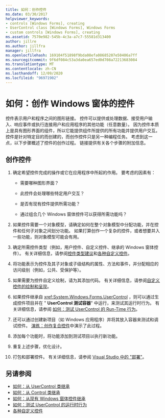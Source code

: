 ```yaml
---
title: 如何：创作控件
ms.date: 03/30/2017
helpviewer_keywords:
- controls [Windows Forms], creating
- UserControl class [Windows Forms], Windows Forms
- custom controls [Windows Forms], creating
ms.assetid: 7570e982-545b-4c3a-a7c7-55581d313400
author: jillre
ms.author: jillfra
manager: jillfra
ms.openlocfilehash: 169104f51898f9bda08efa08685207e50406a7ff
ms.sourcegitcommit: 9f6df084c53a3da0ea657ed0d708a72213683084
ms.translationtype: MT
ms.contentlocale: zh-CN
ms.lasthandoff: 12/09/2020
ms.locfileid: "96971902"
---
```

# <a name="how-to-author-controls-for-windows-forms"></a>如何：创作 Windows 窗体的控件

控件表示用户和程序之间的图形链接。 控件可以提供或处理数据、接受用户输入、响应事件或执行连接用户和应用程序的其他功能（任意数量）。 因为控件本质上是具有图形界面的组件，所以它能提供组件所提供的所有功能并提供用户交互。 控件是针对特定目的而创建的，而创作控件只是另一种编程任务。 考虑到这一点，以下步骤概述了控件的创作过程。 链接提供有关各个步骤的附加信息。

## <a name="to-author-a-control"></a>创作控件

1. 确定希望控件完成的操作或它在应用程序中所起的作用。 要考虑的因素有：

    - 需要哪种图形界面？

    - 此控件会处理哪些特定用户交互？

    - 是否有现有控件提供所需功能？

    - 通过组合几个 Windows 窗体控件可以获得所需功能吗？

2. 如果控件需要一个对象模型，请确定如何在整个对象模型中分配功能，并在控件和任何子对象之间划分功能。 如果打算创作一个复杂的控件，或者想要并入一些功能，则对象模型可能会有用。

3. 确定所需控件类型（例如，用户控件、自定义控件、继承的 Windows 窗体控件）。 有关详细信息，请参阅[控件类型建议](control-type-recommendations.md)和[各种自定义控件](varieties-of-custom-controls.md)。

4. 将功能表示为控件及其子对象或子级结构的属性、方法和事件，并分配相应的访问级别（例如，公共、受保护等）。

5. 如果需要为控件自定义绘制，请为其添加代码。 有关详细信息，请参阅[自定义控件的绘制和呈现](custom-control-painting-and-rendering.md)。

6. 如果控件继承自 <xref:System.Windows.Forms.UserControl> ，则可以通过生成控件项目并在 " **UserControl 测试容器**" 中运行，来测试其运行时行为。 有关详细信息，请参阅 [如何：测试 UserControl 的 Run-Time 行为](how-to-test-the-run-time-behavior-of-a-usercontrol.md)。

7. 还可以通过创建新项目（如 Windows 应用程序）并将其放入容器来测试和调试控件。 [演练：创作复合控件](walkthrough-authoring-a-composite-control-with-visual-csharp.md)中演示了此过程。

8. 添加每个功能时，将功能添加到测试项目以执行新功能。

9. 重复上述步骤，优化设计。

10. 打包和部署控件。 有关详细信息，请参阅 [Visual Studio 中的 "部署"](/visualstudio/deployment/deploying-applications-services-and-components)。

## <a name="see-also"></a>另请参阅

- [如何：从 UserControl 类继承](how-to-inherit-from-the-usercontrol-class.md)
- [如何：从 Control 类继承](how-to-inherit-from-the-control-class.md)
- [如何：从现有 Windows 窗体控件继承](how-to-inherit-from-existing-windows-forms-controls.md)
- [如何：测试 UserControl 的运行时行为](how-to-test-the-run-time-behavior-of-a-usercontrol.md)
- [各种自定义控件](varieties-of-custom-controls.md)
